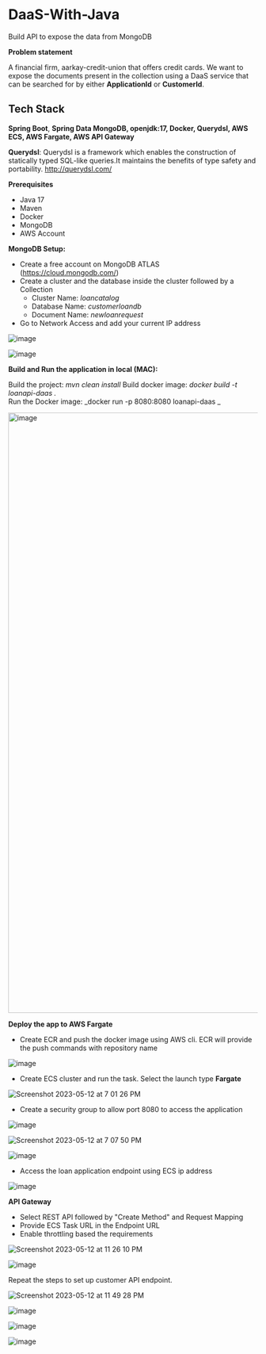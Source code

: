 # DaaS-With-Java
Build API to expose the data from MongoDB

**Problem statement**

A financial firm, aarkay-credit-union that offers credit cards. We want to expose the documents present in the collection using a DaaS service that can be searched for by either **ApplicationId** or **CustomerId**.

## Tech Stack

**Spring Boot**, ****Spring Data MongoDB**, **openjdk:17**, **Docker**, **Querydsl**, **AWS ECS, AWS Fargate, AWS API Gateway****

**Querydsl**: Querydsl is a framework which enables the construction of statically typed SQL-like queries.It maintains the benefits of type safety and portability. http://querydsl.com/

**Prerequisites**

- Java 17
- Maven
- Docker
- MongoDB
- AWS Account

**MongoDB Setup:**

- Create a free account on MongoDB ATLAS (https://cloud.mongodb.com/)
- Create a cluster and the database inside the cluster followed by a Collection
  - Cluster Name: _loancatalog_
  - Database Name: _customerloandb_
  - Document Name: _newloanrequest_
- Go to Network Access and add your current IP address

![image](https://github.com/aarkatta/DaaS-With-Java/assets/6164192/c3028a6d-6d3c-45e4-87ca-006bfa536d86)


![image](https://github.com/aarkatta/DaaS-With-Java/assets/6164192/8433bbda-9283-4b2e-8bb3-855c2b66744b)


**Build and Run the application in local (MAC):**

Build the project: _mvn clean install_
Build docker image: _docker build -t loanapi-daas ._  
Run the Docker image: _docker run -p 8080:8080 loanapi-daas _

<img width="1211" alt="image" src="https://github.com/aarkatta/DaaS-With-Java/assets/6164192/72464b65-ce98-4698-8ed8-e80d032d7616">


**Deploy the app to AWS Fargate**

- Create ECR and push the docker image using AWS cli. ECR will provide the push commands with repository name

 ![image](https://github.com/aarkatta/DaaS-With-Java/assets/6164192/4638ead0-aae9-4ddf-ba75-5cacc40b395d)
 
 - Create ECS cluster and run the task. Select the launch type **Fargate**

![Screenshot 2023-05-12 at 7 01 26 PM](https://github.com/aarkatta/DaaS-With-Java/assets/6164192/415fb31e-1584-4a48-bd23-e39b7a22b582)

- Create a security group to allow port 8080 to access the application

![image](https://github.com/aarkatta/DaaS-With-Java/assets/6164192/2b6f5b8a-2b61-49b3-8009-d57c60cbd2b7)

![Screenshot 2023-05-12 at 7 07 50 PM](https://github.com/aarkatta/DaaS-With-Java/assets/6164192/a8f78b0f-b454-492f-a16c-33cd153d9bf2)

![image](https://github.com/aarkatta/DaaS-With-Java/assets/6164192/8754dad9-4105-43db-83f3-2134e0974a31)

- Access the loan application endpoint using ECS ip address

![image](https://github.com/aarkatta/DaaS-With-Java/assets/6164192/a2b29cf2-209c-40ec-af65-de3f64ef6063)

**API Gateway**

- Select REST API followed by "Create Method" and Request Mapping
- Provide ECS Task URL in the Endpoint URL 
- Enable throttling based the requirements

![Screenshot 2023-05-12 at 11 26 10 PM](https://github.com/aarkatta/DaaS-With-Java/assets/6164192/6d57fcc3-3e16-4a0d-84bb-e323e068dae8)

![image](https://github.com/aarkatta/DaaS-With-Java/assets/6164192/7dd51220-96d8-4dd3-95c6-ecf3cf6400d4)

Repeat the steps to set up customer API endpoint.

![Screenshot 2023-05-12 at 11 49 28 PM](https://github.com/aarkatta/DaaS-With-Java/assets/6164192/5d525327-27e7-4603-bcc5-602a44fa9121)


![image](https://github.com/aarkatta/DaaS-With-Java/assets/6164192/ce1b8caf-a95c-4ad1-8650-40277d6ca04e)

![image](https://github.com/aarkatta/DaaS-With-Java/assets/6164192/5bebdcec-7191-4210-80de-dd1f655bb7e0)

![image](https://github.com/aarkatta/DaaS-With-Java/assets/6164192/8b36fb7e-fe74-405a-8566-a818969fc311)












 
 














